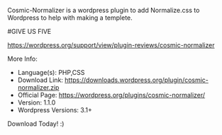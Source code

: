 Cosmic-Normalizer is a wordpress plugin to add Normalize.css to Wordpress to help with making a templete.

#GIVE US FIVE 

https://wordpress.org/support/view/plugin-reviews/cosmic-normalizer

More Info:

* Language(s): PHP,CSS
* Download Link: https://downloads.wordpress.org/plugin/cosmic-normalizer.zip
* Official Page: https://wordpress.org/plugins/cosmic-normalizer/
* Version: 1.1.0
* Wordpress Versions: 3.1+

Download Today! :)
